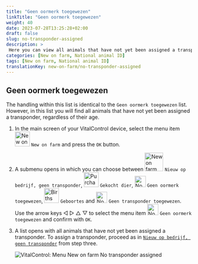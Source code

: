 ```yaml
---
title: "Geen oormerk toegewezen"
linkTitle: "Geen oormerk toegewezen"
weight: 40
date: 2023-07-28T13:25:28+02:00
draft: false
slug: no-transponder-assigned
description: >
 Here you can view all animals that have not yet been assigned a transponder and assign a transponder to them.
categories: [New on farm, National animal ID]
tags: [New on farm, National animal ID]
translationKey: new-on-farm/no-transponder-assigned
---
```

## Geen oormerk toegewezen

The handling within this list is identical to the `Geen oormerk toegewezen` list. However, in this list you will find all animals that have not yet been assigned a transponder, regardless of their age.

1. In the main screen of your VitalControl device, select the menu item <img src="/icons/main/new-on-farm.svg" width="40" align="bottom" alt="New on farm" /> `New on farm` and press the `OK` button.

2. A submenu opens in which you can choose between <img src="/icons/registration/new-on-farm-no-transponder.svg" width="50" align="bottom" alt="New on farm, no transponder" /> `Nieuw op bedrijf, geen transponder`, <img src="/icons/main/new-on-farm.svg" width="40" align="bottom" alt="Purchased animals" /> `Gekocht dier`, <img src="/icons/registration/no-eartag-number.svg" width="30" align="bottom" alt="No national animal ID" /> `Geen oormerk toegewezen`, <img src="/icons/main/births.svg" width="40" align="bottom" alt="Births" /> `Geboortes` and <img src="/icons/registration/no-transponder.svg" width="30" align="bottom" alt="No transponder assigned" /> `Geen transponder toegewezen`. Use the arrow keys ◁ ▷ △ ▽ to select the menu item <img src="/icons/registration/no-transponder.svg" width="30" align="bottom" alt="No transponder assigned" /> `Geen oormerk toegewezen` and confirm with `OK`.

3. A list opens with all animals that have not yet been assigned a transponder. To assign a transponder, proceed as in [`Nieuw op bedrijf, geen transponder`](../new-no-transponder/#nieuw-op-bedrijf-geen-transponder) from step three.

    ![VitalControl: Menu New on farm No transponder assigned](../images/notransponder2.png "No transponder assigned")
